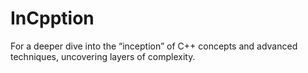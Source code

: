 # InCpption
For a deeper dive into the “inception” of C++ concepts and advanced techniques, uncovering layers of complexity.
